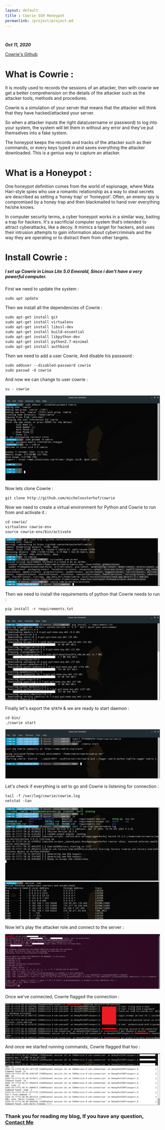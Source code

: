 ```yaml
---
layout: default
title : Cowrie SSH Honeypot
permanlink: /project/project.md
---
```


<br>

_**Oct 11, 2020**_

[Cowrie's Github](https://github.com/cowrie/cowrie)


# What is Cowrie :

It is mostly used to records the sessions of an attacker, then with cowrie we get a better comprehension on the details of the attacker such as the attacker tools, methods and procedures. 

Cowrie is a simulation of your server that means that the attacker will think that they have hacked/attacked your server. 

So when a attacker inputs the right data(username or password) to log into your system, the system will let them in without any error and they’ve put themselves into a fake system. 

The honeypot keeps the records and tracks of the attacker such as their commands, or every keys typed in and saves everything the attacker downloaded. This is a genius way to capture an attacker.

# What is a Honeypot :

One honeypot definition comes from the world of espionage, where Mata Hari-style spies who use a romantic relationship as a way to steal secrets are described as setting a ‘honey trap’ or ‘honeypot’. Often, an enemy spy is compromised by a honey trap and then blackmailed to hand over everything he/she knows.

In computer security terms, a cyber honeypot works in a similar way, baiting a trap for hackers.
It's a sacrificial computer system that’s intended to attract cyberattacks, like a decoy. 
It mimics a target for hackers, and uses their intrusion attempts to gain information about cybercriminals and the way they are operating or to distract them from other targets.

# Install Cowrie :

##### I set up Cowrie in Linux Lite 5.0 Emerald, Since i don't have a very powerful computer.

First we need to update the system :
```
sudo apt update
```

Then we install all the dependencies of Cowrie :
```
sudo apt-get install git
sudo apt-get install virtualenv
sudo apt-get install libssl-dev
sudo apt-get install build-essential
sudo apt-get install libpython-dev
sudo apt-get install python2.7-minimal
sudo apt-get install authbind
```

Then we need to add a user Cowrie, And disable his password :
```
sudo adduser --disabled-password cowrie
sudo passwd -d cowrie
```

And now we can change to user cowrie :
```
su - cowrie
```

![Banner](/assets/images/cowrie_ssh_honeypot/1_step.png "Banner")


Now lets clone Cowrie :
```
git clone http://github.com/micheloosterhof/cowrie
```

Now we need to create a virtual environment for Python and Cowrie to run from and activate it :
```
cd cowrie/
virtualenv cowrie-env
source cowrie-env/bin/activate
```

![Banner](/assets/images/cowrie_ssh_honeypot/2d_step.png "Banner")

Then we need to install the requirements of python that Cowrie needs to run :
```
pip install -r requirements.txt
```

![Banner](/assets/images/cowrie_ssh_honeypot/3d%20step.png "Banner")


Finally let's export the `$PATH` & we are ready to start daemon :
```
cd bin/
./cowrie start
```

![Banner](/assets/images/cowrie_ssh_honeypot/4th%20step.png "Banner")

Let's check if everything is set to go and Cowrie is listening for connection :
```
tail -f /var/log/cowrie/cowrie.log
netstat -tan
```
![Banner](/assets/images/cowrie_ssh_honeypot/5th%20step.png "Banner")
![Banner](/assets/images/cowrie_ssh_honeypot/6th%20step.png "Banner")


Now let's play the attacker role and connect to the server :

![Banner](/assets/images/cowrie_ssh_honeypot/typ_cmd.png "Banner")

Once we've connected, Cowrie flagged the connection :

![Banner](/assets/images/cowrie_ssh_honeypot/established_conn.png "Banner")

And once we started running commands, Cowrie flagged that too :

![Banner](/assets/images/cowrie_ssh_honeypot/cmd_flagg.png "Banner")


### Thank you for reading my blog, If you have any question, [Contact Me](https://bvr0n.github.io/contact.html)



